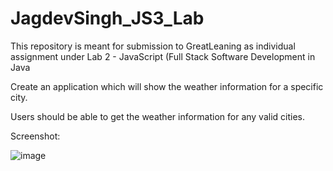 # JagdevSingh_JS3_Lab

This repository is meant for submission to GreatLeaning as individual assignment under Lab 2 - JavaScript (Full Stack Software Development in Java

Create an application which will show the weather information for a specific city.

Users should be able to get the weather information for any valid cities.

Screenshot: 
 
![image](https://user-images.githubusercontent.com/33898246/232339745-abdc8d4b-1a04-4875-8803-d66514d5e3f8.png)
